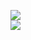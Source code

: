 [![](https://img.shields.io/badge/Made%20With-Github%20Spray-lightgrey.svg?style=for-the-badge&logo=github)](https://github.com/Annihil/github-spray#8965)  
[![](https://i.imgur.com/2DrTn0Z.gif)](https://github.com/Annihil/github-spray)